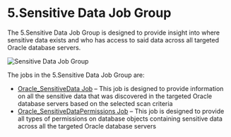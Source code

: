 # 5.Sensitive Data Job Group

The 5.Sensitive Data Job Group is designed to provide insight into where sensitive data exists and
who has access to said data across all targeted Oracle database servers.

![Sensitive Data Job Group](/img/product_docs/accessanalyzer/solutions/databases/oracle/sensitivedata/jobgroup43.webp)

The jobs in the 5.Sensitive Data Job Group are:

- [Oracle_SensitiveData Job](/docs/accessanalyzer/12.0/solutions/databases/oracle/sensitivedata/oracle_sensitivedata.md) – This job is designed to provide information
  on all the sensitive data that was discovered in the targeted Oracle database servers based on the
  selected scan criteria
- [Oracle_SensitiveDataPermissions Job](/docs/accessanalyzer/12.0/solutions/databases/oracle/sensitivedata/oracle_sensitivedatapermissions.md) – This job is designed
  to provide all types of permissions on database objects containing sensitive data across all the
  targeted Oracle database servers
